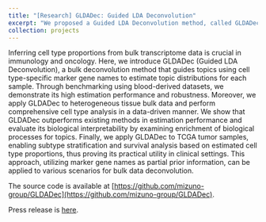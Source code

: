 ```yaml
---
title: "[Research] GLDADec: Guided LDA Deconvolution"
excerpt: "We proposed a Guided LDA Deconvolution method, called GLDADec, to estimate cell type proportions by using marker gene names as partial prior information. <br/><br/> <img src='/images/GLDADec_abstract.png' width=500><br/>"
collection: projects
---
```


Inferring cell type proportions from bulk transcriptome data is crucial in immunology and oncology. Here, we introduce GLDADec (Guided LDA Deconvolution), a bulk deconvolution method that guides topics using cell type-specific marker gene names to estimate topic distributions for each sample. Through benchmarking using blood-derived datasets, we demonstrate its high estimation performance and robustness. Moreover, we apply GLDADec to heterogeneous tissue bulk data and perform comprehensive cell type analysis in a data-driven manner. We show that GLDADec outperforms existing methods in estimation performance and evaluate its biological interpretability by examining enrichment of biological processes for topics. Finally, we apply GLDADec to TCGA tumor samples, enabling subtype stratification and survival analysis based on estimated cell type proportions, thus proving its practical utility in clinical settings. This approach, utilizing marker gene names as partial prior information, can be applied to various scenarios for bulk data deconvolution. 


The source code is available at [https://github.com/mizuno-group/GLDADec](https://github.com/mizuno-group/GLDADec).

Press release is [here](https://www.u-tokyo.ac.jp/focus/ja/press/z0111_00059.html).